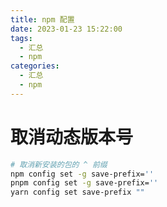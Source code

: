 ```yaml
---
title: npm 配置
date: 2023-01-23 15:22:00
tags:
  - 汇总
  - npm
categories:
  - 汇总
  - npm
---
```


# 取消动态版本号

```bash
# 取消新安装的包的 ^ 前缀
npm config set -g save-prefix=''
pnpm config set -g save-prefix=''
yarn config set save-prefix ""
```